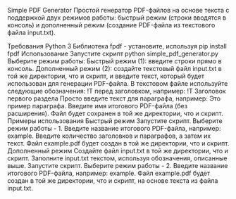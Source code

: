 Simple PDF Generator
Простой генератор PDF-файлов на основе текста с поддержкой двух режимов работы: быстрый режим (строки вводятся в консоль) и дополненный режим (создание PDF-файла из текстового файла input.txt).

Требования
Python 3
Библиотека fpdf - установите, используя pip install fpdf
Использование
Запустите скрипт python simple_pdf_generator.py
Выберите режим работы:
Быстрый режим (1): введите строки прямо в консоль.
Дополненный режим (2): создайте текстовый файл input.txt в той же директории, что и скрипт, и введите текст, который будет использован для генерации PDF-файла. В текстовом файле используйте следующие обозначения:
!T перед заголовком, например: !T Заголовок первого раздела
Просто введите текст для параграфа, например: Это пример параграфа.
Введите имя итогового PDF-файла (без расширения). Файл будет сохранен в той же директории, что и скрипт.
Примеры использования
Быстрый режим
Запустите скрипт.
Выберите режим работы - 1.
Введите название итогового PDF-файла, например: example.
Введите количество заголовков и параграфов, а затем их текст.
Файл example.pdf будет создан в той же директории, что и скрипт.
Дополненный режим
Создайте файл input.txt в той же директории, что и скрипт.
Заполните input.txt текстом, используя обозначения, описанные выше.
Запустите скрипт.
Выберите режим работы - 2.
Введите название итогового PDF-файла, например: example.
Файл example.pdf будет создан в той же директории, что и скрипт, на основе текста из файла input.txt.
